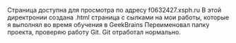Страница доступна для просмотра по адресу f0632427.xsph.ru
В этой директронии создана .html страница с сылками на мои работы, которые я выполнял во время обучения в GeekBrains
Переименовал папку проекта, проверяю работу Git. Git отработал нормально.